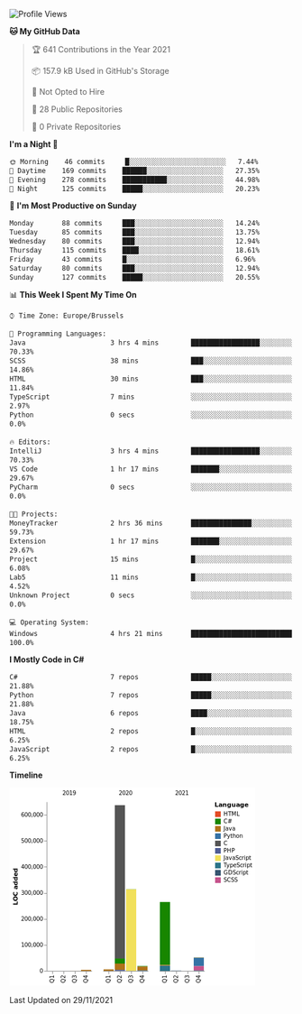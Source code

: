 <!--START_SECTION:waka-->
![Profile Views](http://img.shields.io/badge/Profile%20Views-56-blue)

**🐱 My GitHub Data** 

> 🏆 641 Contributions in the Year 2021
 > 
> 📦 157.9 kB Used in GitHub's Storage 
 > 
> 🚫 Not Opted to Hire
 > 
> 📜 28 Public Repositories 
 > 
> 🔑 0 Private Repositories  
 > 
**I'm a Night 🦉** 

```text
🌞 Morning    46 commits     █░░░░░░░░░░░░░░░░░░░░░░░░   7.44% 
🌆 Daytime    169 commits    ██████░░░░░░░░░░░░░░░░░░░   27.35% 
🌃 Evening    278 commits    ███████████░░░░░░░░░░░░░░   44.98% 
🌙 Night      125 commits    █████░░░░░░░░░░░░░░░░░░░░   20.23%

```
📅 **I'm Most Productive on Sunday** 

```text
Monday       88 commits     ███░░░░░░░░░░░░░░░░░░░░░░   14.24% 
Tuesday      85 commits     ███░░░░░░░░░░░░░░░░░░░░░░   13.75% 
Wednesday    80 commits     ███░░░░░░░░░░░░░░░░░░░░░░   12.94% 
Thursday     115 commits    ████░░░░░░░░░░░░░░░░░░░░░   18.61% 
Friday       43 commits     █░░░░░░░░░░░░░░░░░░░░░░░░   6.96% 
Saturday     80 commits     ███░░░░░░░░░░░░░░░░░░░░░░   12.94% 
Sunday       127 commits    █████░░░░░░░░░░░░░░░░░░░░   20.55%

```


📊 **This Week I Spent My Time On** 

```text
⌚︎ Time Zone: Europe/Brussels

💬 Programming Languages: 
Java                     3 hrs 4 mins        █████████████████░░░░░░░░   70.33% 
SCSS                     38 mins             ███░░░░░░░░░░░░░░░░░░░░░░   14.86% 
HTML                     30 mins             ███░░░░░░░░░░░░░░░░░░░░░░   11.84% 
TypeScript               7 mins              ░░░░░░░░░░░░░░░░░░░░░░░░░   2.97% 
Python                   0 secs              ░░░░░░░░░░░░░░░░░░░░░░░░░   0.0%

🔥 Editors: 
IntelliJ                 3 hrs 4 mins        █████████████████░░░░░░░░   70.33% 
VS Code                  1 hr 17 mins        ███████░░░░░░░░░░░░░░░░░░   29.67% 
PyCharm                  0 secs              ░░░░░░░░░░░░░░░░░░░░░░░░░   0.0%

🐱‍💻 Projects: 
MoneyTracker             2 hrs 36 mins       ███████████████░░░░░░░░░░   59.73% 
Extension                1 hr 17 mins        ███████░░░░░░░░░░░░░░░░░░   29.67% 
Project                  15 mins             █░░░░░░░░░░░░░░░░░░░░░░░░   6.08% 
Lab5                     11 mins             █░░░░░░░░░░░░░░░░░░░░░░░░   4.52% 
Unknown Project          0 secs              ░░░░░░░░░░░░░░░░░░░░░░░░░   0.0%

💻 Operating System: 
Windows                  4 hrs 21 mins       █████████████████████████   100.0%

```

**I Mostly Code in C#** 

```text
C#                       7 repos             █████░░░░░░░░░░░░░░░░░░░░   21.88% 
Python                   7 repos             █████░░░░░░░░░░░░░░░░░░░░   21.88% 
Java                     6 repos             ████░░░░░░░░░░░░░░░░░░░░░   18.75% 
HTML                     2 repos             █░░░░░░░░░░░░░░░░░░░░░░░░   6.25% 
JavaScript               2 repos             █░░░░░░░░░░░░░░░░░░░░░░░░   6.25%

```


**Timeline**

![Chart not found](https://raw.githubusercontent.com/Arafa42/Arafa42/main/charts/bar_graph.png) 


 Last Updated on 29/11/2021
<!--END_SECTION:waka-->


<!-- 
[![Hits](https://hits.seeyoufarm.com/api/count/incr/badge.svg?url=https%3A%2F%2Fgithub.com%2FArafa42&count_bg=%23455AF3&title_bg=%23262D3B&icon=github.svg&icon_color=%23588EF7&title=visitors&edge_flat=false)](https://hits.seeyoufarm.com)
 -->
